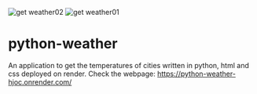 ![get weather02](https://github.com/user-attachments/assets/153b5639-f855-4c3d-bcef-11aae0bfd397)
![get weather01](https://github.com/user-attachments/assets/b3d69892-ff7b-42d1-9249-e5975ad2f98f)
# python-weather 
An application to get the temperatures of cities written in python, html and css deployed on render.
Check the webpage: 
https://python-weather-hjoc.onrender.com/
